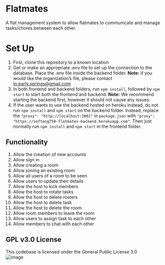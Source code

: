 # Flatmates

A flat management system to allow flatmates to communicate and manage tasks/chores between each other.

# Set Up

1. First, clone this repository to a known location
2. Get or make an appropriate .env file to set up the connection to the database. Place the .env file inside the backend folder.
   <b>Note:</b> if you would like the organization’s file, please contact [In.early.springs@gmail.com](In.early.springs@gmail.com)
3. In both frontend and backend folders, run `npm install`, followed by `npm start` to start both the frontend and backend.
   <b>Note:</b> We recommend starting the backend first, however it should not cause any issues.
4. If the user wants to use the backend hosted on heroku instead, do not run `npm install` and `npm start` on the backend folder. Instead, replace the `"proxy": "http://localhost:3001"` in `package.json` with `"proxy": "https://softeng750-flatmates-backend.herokuapp.com"`. Then just normally run `npm install` and `npm start` in the frontend folder.

## Functionality

1. Allow the creation of new accounts
2. Allow sign in
3. Allow creating a room
4. Allow joining an existing room
5. Allow all users of a room to be seen
6. Allow users to update their details
7. Allow the host to kick members
8. Allow the host to rotate tasks
9. Allow the host to delete rosters
10. Allow the host to delete task
11. Allow the host to delete the room
12. Allow room members to leave the room
13. Allow users to assign task to each other
14. Allow members to chat with each other

## GPL v3.0 License

This codebase is licensed under the General Public License 3.0  
![image](https://user-images.githubusercontent.com/51986824/112704167-77579d00-8efe-11eb-8874-8736ac7146f9.png)
